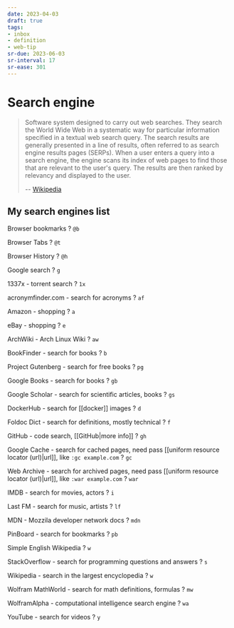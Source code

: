```yaml
---
date: 2023-04-03
draft: true
tags:
- inbox
- definition
- web-tip
sr-due: 2023-06-03
sr-interval: 17
sr-ease: 301
---
```


# Search engine

> Software system designed to carry out web searches. They search the World Wide Web in a systematic way for particular information specified in a textual web search query. The search results are generally presented in a line of results, often referred to as search engine results pages (SERPs). When a user enters a query into a search engine, the engine scans its index of web pages to find those that are relevant to the user's query. The results are then ranked by relevancy and displayed to the user.
>
> -- [Wikipedia](https://en.wikipedia.org/wiki/Search_engine)

## My search engines list

Browser bookmarks
?
`@b`

Browser Tabs
?
`@t`

Browser History
?
`@h`

Google search
?
`g`

1337x - torrent search
?
`1x`

acronymfinder.com - search for acronyms
?
`af`

Amazon - shopping
?
`a`

eBay - shopping
?
`e`

ArchWiki - Arch Linux Wiki
?
`aw`

BookFinder - search for books
?
`b`

Project Gutenberg - search for free books
?
`pg`

Google Books - search for books
?
`gb`

Google Scholar - search for scientific articles, books
?
`gs`

DockerHub - search for [[docker]] images
?
`d`

Foldoc Dict - search for definitions, mostly technical
?
`f`

GitHub - code search, [[GitHub|more info]]
?
`gh`

Google Cache - search for cached pages, need pass [[uniform resource locator (url)|url]], like `:gc example.com`
?
`gc`

Web Archive - search for archived pages, need pass [[uniform resource locator (url)|url]], like `:war example.com`
?
`war`

IMDB - search for movies, actors
?
`i`

Last FM - search for music, artists
?
`lf`

MDN - Mozzila developer network docs
?
`mdn`

PinBoard - search for bookmarks
?
`pb`

Simple English Wikipedia
?
`w`

StackOverflow - search for programming questions and answers
?
`s`

Wikipedia - search in the largest encyclopedia
?
`w`

Wolfram MathWorld - search for math definitions, formulas
?
`mw`

WolframAlpha - computational intelligence search engine
?
`wa`

YouTube - search for videos
?
`y`
